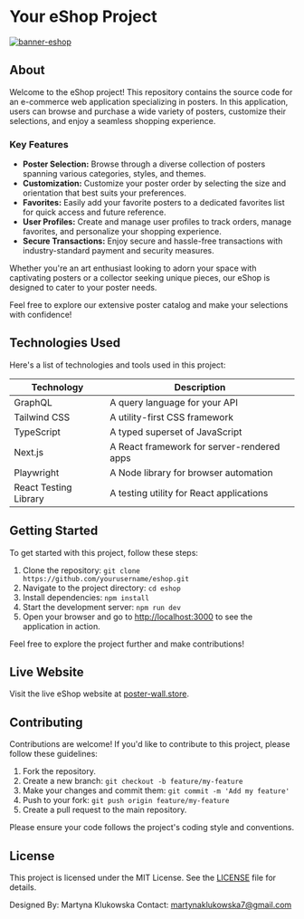 # Your eShop Project

<a href="https://www.poster-wall.store/"><img src="https://i.ibb.co/4RgjZtt/banner-eshop.png" alt="banner-eshop" border="0" /></a>

## About

Welcome to the eShop project! This repository contains the source code for an e-commerce web application specializing in posters. In this application, users can browse and purchase a wide variety of posters, customize their selections, and enjoy a seamless shopping experience.

### Key Features

- **Poster Selection:** Browse through a diverse collection of posters spanning various categories, styles, and themes.
- **Customization:** Customize your poster order by selecting the size and orientation that best suits your preferences.
- **Favorites:** Easily add your favorite posters to a dedicated favorites list for quick access and future reference.
- **User Profiles:** Create and manage user profiles to track orders, manage favorites, and personalize your shopping experience.
- **Secure Transactions:** Enjoy secure and hassle-free transactions with industry-standard payment and security measures.

Whether you're an art enthusiast looking to adorn your space with captivating posters or a collector seeking unique pieces, our eShop is designed to cater to your poster needs.

Feel free to explore our extensive poster catalog and make your selections with confidence!

## Technologies Used

Here's a list of technologies and tools used in this project:

| Technology            | Description                                |
| --------------------- | ------------------------------------------ |
| GraphQL               | A query language for your API              |
| Tailwind CSS          | A utility-first CSS framework              |
| TypeScript            | A typed superset of JavaScript             |
| Next.js               | A React framework for server-rendered apps |
| Playwright            | A Node library for browser automation      |
| React Testing Library | A testing utility for React applications   |

## Getting Started

To get started with this project, follow these steps:

1. Clone the repository: `git clone https://github.com/yourusername/eshop.git`
2. Navigate to the project directory: `cd eshop`
3. Install dependencies: `npm install`
4. Start the development server: `npm run dev`
5. Open your browser and go to [http://localhost:3000](http://localhost:3000) to see the application in action.

Feel free to explore the project further and make contributions!

## Live Website

Visit the live eShop website at [poster-wall.store](https://poster-wall.store).

## Contributing

Contributions are welcome! If you'd like to contribute to this project, please follow these guidelines:

1. Fork the repository.
2. Create a new branch: `git checkout -b feature/my-feature`
3. Make your changes and commit them: `git commit -m 'Add my feature'`
4. Push to your fork: `git push origin feature/my-feature`
5. Create a pull request to the main repository.

Please ensure your code follows the project's coding style and conventions.

## License

This project is licensed under the MIT License. See the [LICENSE](LICENSE) file for details.

Designed By: Martyna Klukowska
Contact: martynaklukowska7@gmail.com
